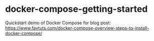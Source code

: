 # docker-compose-getting-started
Quickstart demo of Docker Compose for blog post: https://www.favtuts.com/docker-compose-overview-steps-to-install-docker-compose/
